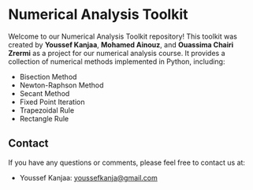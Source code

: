 # Numerical Analysis Toolkit

Welcome to our Numerical Analysis Toolkit repository! This toolkit was created by **Youssef Kanjaa**, **Mohamed Ainouz**, and **Ouassima Chairi Zrermi** as a project for our numerical analysis course. It provides a collection of numerical methods implemented in Python, including:

- Bisection Method
- Newton-Raphson Method
- Secant Method
- Fixed Point Iteration
- Trapezoidal Rule
- Rectangle Rule

## Contact

If you have any questions or comments, please feel free to contact us at:

- Youssef Kanjaa: youssefkanja@gmail.com

